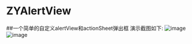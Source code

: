 # ZYAlertView
##一个简单的自定义alertView和actionSheet弹出框
演示截图如下:
![image](https://github.com/gouzyi/ZYAlertView/imags/1.png)
![image](https://github.com/gouzyi/ZYAlertView/imags/2.png)
